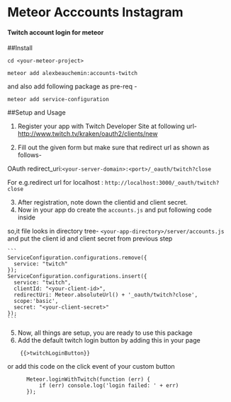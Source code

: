 # Meteor Acccounts Instagram
#### Twitch account login for meteor

##Install

`cd <your-meteor-project>`

`meteor add alexbeauchemin:accounts-twitch`

and also add following package as pre-req -

`meteor add service-configuration`


##Setup and Usage
1. Register your app with Twitch Developer Site at following url- http://www.twitch.tv/kraken/oauth2/clients/new

2. Fill out the given form but make sure that redirect url as shown as follows-

  OAuth redirect_uri:`<your-server-domain>:<port>/_oauth/twitch?close`

  For e.g.redirect url for localhost : `http://localhost:3000/_oauth/twitch?close`

3. After registration, note down the clientid and client secret.
4. Now in your app do create the `accounts.js` and put following code inside

 so,it file looks in directory tree- `<your-app-directory>/server/accounts.js`  and put the client id and client secret from previous step

    ```
    ServiceConfiguration.configurations.remove({
      service: "twitch"
    });
    ServiceConfiguration.configurations.insert({
      service: "twitch",
      clientId: "<your-client-id>",
      redirectUri: Meteor.absoluteUrl() + '_oauth/twitch?close',
      scope:'basic',
      secret: "<your-client-secret>"
    });
    ```
5. Now, all things are setup, you are ready to use this package
6. Add the default twitch login button by adding this in your page
```
    {{>twitchLoginButton}}
```
or add this code on the click event of your custom button
```
      Meteor.loginWithTwitch(function (err) {
          if (err) console.log('login failed: ' + err)
      });
```